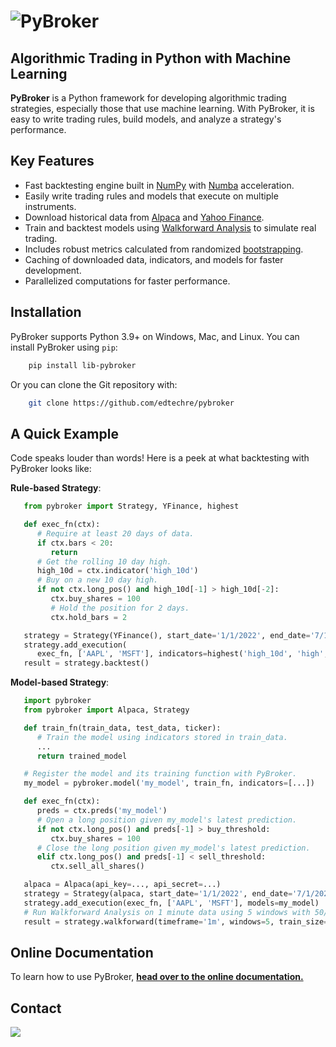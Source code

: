 <h1>
    <img src="https://github.com/edtechre/pybroker/blob/master/docs/_static/pybroker-logo.png?raw=true" alt="PyBroker">
</h1>

## Algorithmic Trading in Python with Machine Learning

**PyBroker** is a Python framework for developing algorithmic trading
strategies, especially those that use machine learning. With PyBroker, it is
easy to write trading rules, build models, and analyze a strategy's
performance.

## Key Features

- Fast backtesting engine built in [NumPy](https://numpy.org/) with [Numba](https://numba.pydata.org/) acceleration.
- Easily write trading rules and models that execute on multiple instruments.
- Download historical data from [Alpaca](https://alpaca.markets/) and [Yahoo Finance](https://finance.yahoo.com/).
- Train and backtest models using [Walkforward Analysis](https://www.pybroker.com/en/latest/notebooks/6.%20Training%20a%20Model%20with%20Walkforward%20Analysis.html#Walkforward-Analysis) to simulate real trading.
- Includes robust metrics calculated from randomized [bootstrapping](https://en.wikipedia.org/wiki/Bootstrapping_(statistics)).
- Caching of downloaded data, indicators, and models for faster development.
- Parallelized computations for faster performance.

## Installation

PyBroker supports Python 3.9+ on Windows, Mac, and Linux. You can install
PyBroker using ``pip``:

```bash
    pip install lib-pybroker
```

Or you can clone the Git repository with:

```bash
    git clone https://github.com/edtechre/pybroker
```

## A Quick Example

Code speaks louder than words! Here is a peek at what backtesting with PyBroker
looks like:

**Rule-based Strategy**:

```python
   from pybroker import Strategy, YFinance, highest

   def exec_fn(ctx):
      # Require at least 20 days of data.
      if ctx.bars < 20:
         return
      # Get the rolling 10 day high.
      high_10d = ctx.indicator('high_10d')
      # Buy on a new 10 day high.
      if not ctx.long_pos() and high_10d[-1] > high_10d[-2]:
         ctx.buy_shares = 100
         # Hold the position for 2 days.
         ctx.hold_bars = 2

   strategy = Strategy(YFinance(), start_date='1/1/2022', end_date='7/1/2022')
   strategy.add_execution(
      exec_fn, ['AAPL', 'MSFT'], indicators=highest('high_10d', 'high', period=10))
   result = strategy.backtest()
```

**Model-based Strategy**:

```python
   import pybroker
   from pybroker import Alpaca, Strategy

   def train_fn(train_data, test_data, ticker):
      # Train the model using indicators stored in train_data.
      ...
      return trained_model

   # Register the model and its training function with PyBroker.
   my_model = pybroker.model('my_model', train_fn, indicators=[...])

   def exec_fn(ctx):
      preds = ctx.preds('my_model')
      # Open a long position given my_model's latest prediction.
      if not ctx.long_pos() and preds[-1] > buy_threshold:
         ctx.buy_shares = 100
      # Close the long position given my_model's latest prediction.
      elif ctx.long_pos() and preds[-1] < sell_threshold:
         ctx.sell_all_shares()

   alpaca = Alpaca(api_key=..., api_secret=...)
   strategy = Strategy(alpaca, start_date='1/1/2022', end_date='7/1/2022')
   strategy.add_execution(exec_fn, ['AAPL', 'MSFT'], models=my_model)
   # Run Walkforward Analysis on 1 minute data using 5 windows with 50/50 train/test data.
   result = strategy.walkforward(timeframe='1m', windows=5, train_size=0.5)
```

## Online Documentation

To learn how to use PyBroker, [**head over to the online documentation.**](http://www.pybroker.com)

## Contact

<img src="https://github.com/edtechre/pybroker/blob/master/docs/_static/email-image.png?raw=true">
